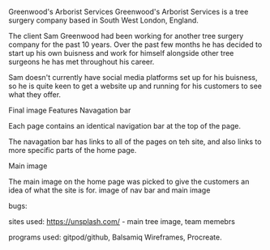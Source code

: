 Greenwood's Arborist Services
Greenwood's Arborist Services is a tree surgery company based in South West London, England.

The client Sam Greenwood had been working for another tree surgery company for the past 10 years. Over the past few months he has decided to start up his own buisness and work for himself alongside other tree surgeons he has met throughout his career.

Sam doesn't currently have social media platforms set up for his buisness, so he is quite keen to get a website up and running for his customers to see what they offer.

Final image
Features
Navagation bar

Each page contains an identical navigation bar at the top of the page.

The navagation bar has links to all of the pages on teh site, and also links to more specific parts of the home page.

Main image

The main image on the home page was picked to give the customers an idea of what the site is for.
image of nav bar and main image

bugs: 

sites used: https://unsplash.com/ - main tree image, team memebrs

programs used: gitpod/github, Balsamiq Wireframes, Procreate.